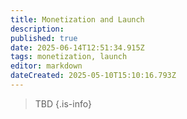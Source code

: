 ```yaml
---
title: Monetization and Launch
description: 
published: true
date: 2025-06-14T12:51:34.915Z
tags: monetization, launch
editor: markdown
dateCreated: 2025-05-10T15:10:16.793Z
---
```


> TBD
{.is-info}


<!---
# Business Model

Single purchase or potentially episodic releases depending on scope and story length.

# Marketing Strategy

# Launch Date and Patches
-->
